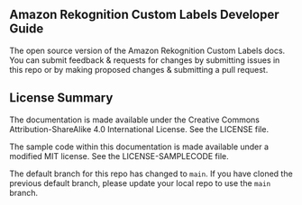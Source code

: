 ## Amazon Rekognition Custom Labels Developer Guide

The open source version of the Amazon Rekognition Custom Labels docs. You can submit feedback & requests for changes by submitting issues in this repo or by making proposed changes & submitting a pull request.

## License Summary

The documentation is made available under the Creative Commons Attribution-ShareAlike 4.0 International License. See the LICENSE file.

The sample code within this documentation is made available under a modified MIT license. See the LICENSE-SAMPLECODE file.

The default branch for this repo has changed to `main`. 
If you have cloned the previous default branch, please update your local repo to use the `main` branch. 
